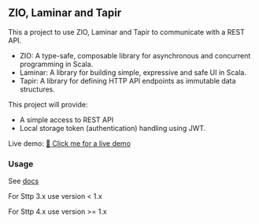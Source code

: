 ## ZIO, Laminar and Tapir

This a project to use ZIO, Laminar and Tapir to communicate with a REST API.

* ZIO: A type-safe, composable library for asynchronous and concurrent programming in Scala.
* Laminar: A library for building simple, expressive and safe UI in Scala.
* Tapir: A library for defining HTTP API endpoints as immutable data structures.

This project will provide:

* A simple access to REST API
* Local storage token (authentication) handling using JWT.

Live demo: [🚀 Click me for a live demo](https://cheleb.github.io/zio-laminar-tapir/demo/index.html)

### Usage

See [docs](https://cheleb.github.io/zio-laminar-tapir/docs/index.html)

For Sttp 3.x use version < 1.x

For Sttp 4.x use version >= 1.x
